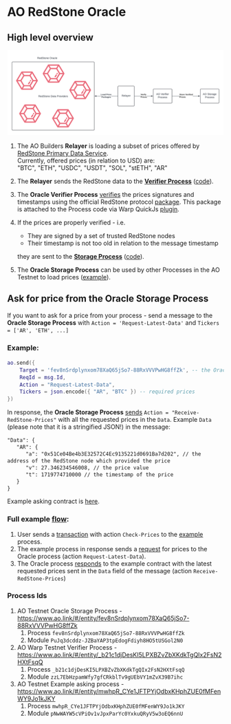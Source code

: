 # AO RedStone Oracle

## High level overview

![img.png](docs/overview.png)

1. The AO Builders **Relayer** is loading a subset of prices offered
   by [RedStone Primary Data Service](https://app.redstone.finance/#/app/data-services/redstone-primary-prod).  
   Currently, offered prices (in relation to USD) are:  
   "BTC", "ETH", "USDC", "USDT", "SOL", "stETH", "AR"
2. The **Relayer** sends the RedStone data to the **[Verifier Process](https://www.ao.link/#/entity/_b21c1djDesKI5LPXBZvZbXKdkTgQIx2FsN2HXtFsqQ)** ([code](https://github.com/warp-contracts/ao-redstone-oracle/blob/main/redstone-oracle-process/warp/oracle.process.mjs)).
3. The **Oracle Verifier Process** [verifies](https://github.com/warp-contracts/ao-redstone-oracle/blob/main/redstone-oracle-process/warp/oracle.process.mjs#L76)
   the prices signatures and timestamps using the official RedStone
   protocol [package](https://github.com/redstone-finance/redstone-oracles-monorepo/tree/main/packages/protocol).
   This package is attached to the Process code via Warp
   QuickJs [plugin](https://github.com/warp-contracts/warp-contracts-plugins/blob/main/warp-contracts-plugin-quickjs/src/eval/QuickJsEvaluator.ts#L54).
4. If the prices are properly verified - i.e.
    - They are signed by a set of trusted RedStone nodes
    - Their timestamp is not too old in relation to the message timestamp

   they are sent to the **[Storage Process](https://www.ao.link/#/entity/fev8nSrdplynxom78XaQ65jSo7-88RxVVVPwHG8ffZk)** ([code](https://github.com/warp-contracts/ao-redstone-oracle/blob/main/redstone-oracle-process/process.lua)).
5. The **Oracle Storage Process** can be used by other Processes in the AO Testnet to load prices ([example](https://www.ao.link/#/message/3vAiYAq1x73sgsLUNgn-EcgW9GmdZkII-tB9Ho0hGww)).

## Ask for price from the **Oracle Storage Process**

If you want to ask for a price from your process - send a message to the **Oracle Storage Process** with
`Action = 'Request-Latest-Data'` and `Tickers = ['AR', 'ETH', ...]`

### Example:

```lua
ao.send({
    Target = 'fev8nSrdplynxom78XaQ65jSo7-88RxVVVPwHG8ffZk', -- the Oracle Storage Process id
    ReqId = msg.Id,
    Action = "Request-Latest-Data",
    Tickers = json.encode({ "AR", "BTC" }) -- required prices
})
```

In response, the **Oracle Storage Process** [sends](https://github.com/warp-contracts/ao-redstone-oracle/blob/main/redstone-oracle-process/process.lua#L37) `Action = "Receive-RedStone-Prices"` with all the requested prices
in the `Data`. Example `Data` (please note that it is a stringified JSON!) in the message:

```
"Data": {
   "AR": {
      "a": "0x51Ce04Be4b3E32572C4Ec9135221d0691Ba7d202", // the address of the RedStone node which provided the price
      "v": 27.346234546008, // the price value
      "t": 1719774710000 // the timestamp of the price
   }
}
```

Example asking contract is [here](https://github.com/warp-contracts/ao-redstone-oracle/blob/main/redstone-oracle-process/example-asking-process/process.lua).

### Full example [flow](https://www.ao.link/#/message/3TlpEO5bG8--ojAkTqXLcfG8oGIju8jWzZ8du2wTH04):
1. User sends a [transaction](https://www.ao.link/#/message/xaGRy5hOE81beCEe2pSGxHnWRlM74eXpTpUSvyXogvY) with action `Check-Prices` to the [example](https://www.ao.link/#/entity/mwhpR_CYe1JFTPYjOdbxKHphZUE0fMFenWY9Jo1kJKY) process.
2. The example process in response sends a [request](https://www.ao.link/#/message/1otLBxetWO14dOASrBxeS0FfjbQiXUvnKZdGRAc6Bd0) for prices to the Oracle process (action `Request-Latest-Data`).
3. The Oracle process [responds](https://www.ao.link/#/message/3TlpEO5bG8--ojAkTqXLcfG8oGIju8jWzZ8du2wTH04) to the example contract with the latest requested prices sent in the `Data` field of the message (action `Receive-RedStone-Prices`)

### Process Ids

1. AO Testnet Oracle Storage Process - https://www.ao.link/#/entity/fev8nSrdplynxom78XaQ65jSo7-88RxVVVPwHG8ffZk
    1. Process `fev8nSrdplynxom78XaQ65jSo7-88RxVVVPwHG8ffZk`
    2. Module `PuJq3dcddz-JZBaYAP3tpEdogFdiyh8HO5tUSGol2N0`
2. AO Warp Testnet Verifier Process - https://www.ao.link/#/entity/_b21c1djDesKI5LPXBZvZbXKdkTgQIx2FsN2HXtFsqQ
    1. Process `_b21c1djDesKI5LPXBZvZbXKdkTgQIx2FsN2HXtFsqQ`
    2. Module `zzL7EbHzpamWfy7gfCRkblTv9gUEbVY1mZvX39B7ihc`
3. AO Testnet Example asking process - https://www.ao.link/#/entity/mwhpR_CYe1JFTPYjOdbxKHphZUE0fMFenWY9Jo1kJKY
    1. Process `mwhpR_CYe1JFTPYjOdbxKHphZUE0fMFenWY9Jo1kJKY`
    2. Module `pNwWAYW5cVPiOv1vJpxParYc0YxkuQRyV5w3oEQ6nnU`

